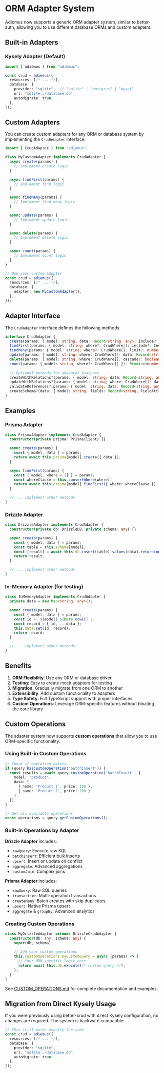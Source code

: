 # ORM Adapter System

Adiemus now supports a generic ORM adapter system, similar to better-auth, allowing you to use different database ORMs and custom adapters.

## Built-in Adapters

### Kysely Adapter (Default)

```typescript
import { adiemus } from "adiemus";

const crud = adiemus({
  resources: [/* ... */],
  database: {
    provider: "sqlite",  // "sqlite" | "postgres" | "mysql"
    url: "sqlite:./database.db",
    autoMigrate: true,
  },
});
```

## Custom Adapters

You can create custom adapters for any ORM or database system by implementing the `CrudAdapter` interface:

```typescript
import { CrudAdapter } from "adiemus";

class MyCustomAdapter implements CrudAdapter {
  async create(params) {
    // Implement create logic
  }

  async findFirst(params) {
    // Implement find logic
  }

  async findMany(params) {
    // Implement find many logic
  }

  async update(params) {
    // Implement update logic
  }

  async delete(params) {
    // Implement delete logic
  }

  async count(params) {
    // Implement count logic
  }
}

// Use your custom adapter
const crud = adiemus({
  resources: [/* ... */],
  database: {
    adapter: new MyCustomAdapter(),
  },
});
```

## Adapter Interface

The `CrudAdapter` interface defines the following methods:

```typescript
interface CrudAdapter {
  create(params: { model: string; data: Record<string, any>; include?: IncludeOptions }): Promise<any>;
  findFirst(params: { model: string; where?: CrudWhere[]; include?: IncludeOptions; select?: string[] }): Promise<any | null>;
  findMany(params: { model: string; where?: CrudWhere[]; limit?: number; offset?: number; orderBy?: CrudOrderBy[]; include?: IncludeOptions; select?: string[] }): Promise<any[]>;
  update(params: { model: string; where: CrudWhere[]; data: Record<string, any>; include?: IncludeOptions }): Promise<any>;
  delete(params: { model: string; where: CrudWhere[]; cascade?: boolean }): Promise<void>;
  count(params: { model: string; where?: CrudWhere[] }): Promise<number>;
  
  // Optional methods for advanced features
  createWithRelations?(params: { model: string; data: Record<string, any>; relations?: Record<string, any>; include?: IncludeOptions }): Promise<any>;
  updateWithRelations?(params: { model: string; where: CrudWhere[]; data: Record<string, any>; relations?: Record<string, any>; include?: IncludeOptions }): Promise<any>;
  validateReferences?(params: { model: string; data: Record<string, any>; operation: "create" | "update" | "delete" }): Promise<{ valid: boolean; errors: string[] }>;
  createSchema?(data: { model: string; fields: Record<string, FieldAttribute> }[]): Promise<void>;
}
```

## Examples

### Prisma Adapter

```typescript
class PrismaAdapter implements CrudAdapter {
  constructor(private prisma: PrismaClient) {}

  async create(params) {
    const { model, data } = params;
    return await this.prisma[model].create({ data });
  }

  async findFirst(params) {
    const { model, where = [] } = params;
    const whereClause = this.convertWhere(where);
    return await this.prisma[model].findFirst({ where: whereClause });
  }

  // ... implement other methods
}
```

### Drizzle Adapter

```typescript
class DrizzleAdapter implements CrudAdapter {
  constructor(private db: DrizzleDB, private schema: any) {}

  async create(params) {
    const { model, data } = params;
    const table = this.schema[model];
    const [result] = await this.db.insert(table).values(data).returning();
    return result;
  }

  // ... implement other methods
}
```

### In-Memory Adapter (for testing)

```typescript
class InMemoryAdapter implements CrudAdapter {
  private data = new Map<string, any>();

  async create(params) {
    const { model, data } = params;
    const id = `${model}_${Date.now()}`;
    const record = { id, ...data };
    this.data.set(id, record);
    return record;
  }

  // ... implement other methods
}
```

## Benefits

1. **ORM Flexibility**: Use any ORM or database driver
2. **Testing**: Easy to create mock adapters for testing
3. **Migration**: Gradually migrate from one ORM to another
4. **Extensibility**: Add custom functionality to adapters
5. **Type Safety**: Full TypeScript support with proper interfaces
6. **Custom Operations**: Leverage ORM-specific features without bloating the core library

## Custom Operations

The adapter system now supports **custom operations** that allow you to use ORM-specific functionality:

### Using Built-in Custom Operations

```typescript
// Check if operation exists
if (query.hasCustomOperation('batchInsert')) {
  const results = await query.customOperation('batchInsert', {
    model: 'product',
    data: [
      { name: 'Product 1', price: 100 },
      { name: 'Product 2', price: 200 }
    ]
  });
}

// Get all available operations
const operations = query.getCustomOperations();
```

### Built-in Operations by Adapter

**Drizzle Adapter** includes:
- `rawQuery`: Execute raw SQL
- `batchInsert`: Efficient bulk inserts
- `upsert`: Insert or update on conflict  
- `aggregate`: Advanced aggregations
- `customJoin`: Complex joins

**Prisma Adapter** includes:
- `rawQuery`: Raw SQL queries
- `transaction`: Multi-operation transactions
- `createMany`: Batch creates with skip duplicates
- `upsert`: Native Prisma upsert
- `aggregate` & `groupBy`: Advanced analytics

### Creating Custom Operations

```typescript
class MyDrizzleAdapter extends DrizzleCrudAdapter {
  constructor(db: any, schema: any) {
    super(db, schema);
    
    // Add your custom operations
    this.customOperations.myCustomQuery = async (params) => {
      // Your ORM-specific logic here
      return await this.db.execute(/* custom query */);
    };
  }
}
```

See [CUSTOM_OPERATIONS.md](./CUSTOM_OPERATIONS.md) for complete documentation and examples.

## Migration from Direct Kysely Usage

If you were previously using better-crud with direct Kysely configuration, no changes are required. The system is backward compatible:

```typescript
// This still works exactly the same
const crud = adiemus({
  resources: [/* ... */],
  database: {
    provider: "sqlite",
    url: "sqlite:./database.db",
    autoMigrate: true,
  },
});
```